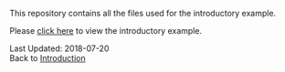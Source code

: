This repository contains all the files used for the introductory example.

Please [click here](http://htmlpreview.github.io/?https://github.com/TC-piRatecat-2018/Introduction/blob/master/Cats/cats-and-cars.html) to view the introductory example.

Last Updated: 2018-07-20  
Back to [Introduction](https://github.com/TC-piRatecat-2018/Introduction)
